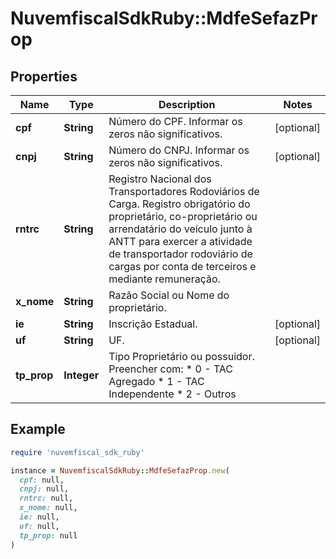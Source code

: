 # NuvemfiscalSdkRuby::MdfeSefazProp

## Properties

| Name | Type | Description | Notes |
| ---- | ---- | ----------- | ----- |
| **cpf** | **String** | Número do CPF.  Informar os zeros não significativos. | [optional] |
| **cnpj** | **String** | Número do CNPJ.  Informar os zeros não significativos. | [optional] |
| **rntrc** | **String** | Registro Nacional dos Transportadores Rodoviários de Carga.  Registro obrigatório do proprietário, co-proprietário ou arrendatário do veículo junto à ANTT para exercer a atividade de transportador rodoviário de cargas por conta de terceiros e mediante remuneração. |  |
| **x_nome** | **String** | Razão Social ou Nome do proprietário. |  |
| **ie** | **String** | Inscrição Estadual. | [optional] |
| **uf** | **String** | UF. | [optional] |
| **tp_prop** | **Integer** | Tipo Proprietário ou possuidor.  Preencher com:  * 0 - TAC Agregado  * 1 - TAC Independente  * 2 - Outros |  |

## Example

```ruby
require 'nuvemfiscal_sdk_ruby'

instance = NuvemfiscalSdkRuby::MdfeSefazProp.new(
  cpf: null,
  cnpj: null,
  rntrc: null,
  x_nome: null,
  ie: null,
  uf: null,
  tp_prop: null
)
```

